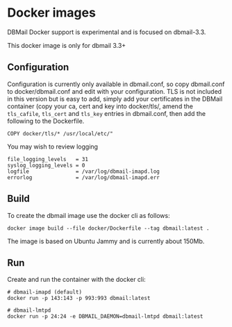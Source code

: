 # Docker images

DBMail Docker support is experimental and is focused on dbmail-3.3.

This docker image is only for dbmail 3.3+

## Configuration

Configuration is currently only available in dbmail.conf, so copy dbmail.conf to docker/dbmail.conf and edit with your configuration.
TLS is not included in this version but is easy to add, simply add your certificates in the DBMail container 
(copy your ca, cert and key into docker/tls/, amend the `tls_cafile`, `tls_cert` and `tls_key` entries in dbmail.conf,
then add the following to the Dockerfile.

    COPY docker/tls/* /usr/local/etc/"

You may wish to review logging

    file_logging_levels   = 31
    syslog_logging_levels = 0
    logfile               = /var/log/dbmail-imapd.log
    errorlog              = /var/log/dbmail-imapd.err

## Build

To create the dbmail image use the docker cli as follows:

    docker image build --file docker/Dockerfile --tag dbmail:latest .

The image is based on Ubuntu Jammy and is currently about 150Mb.

## Run

Create and run the container with the docker cli:

    # dbmail-imapd (default)
    docker run -p 143:143 -p 993:993 dbmail:latest

    # dbmail-lmtpd
    docker run -p 24:24 -e DBMAIL_DAEMON=dbmail-lmtpd dbmail:latest

